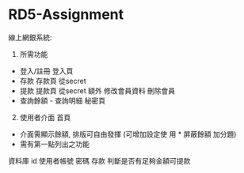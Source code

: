 # RD5-Assignment
線上網銀系統:
1. 所需功能
- 登入/註冊  登入頁
- 存款 存款頁  從secret
- 提款 提款頁  從secret
額外 修改會員資料 刪除會員
- 查詢餘額 - 查詢明細  秘密頁
2. 使用者介面 首頁
- 介面需顯示餘額, 排版可自由發揮 (可增加設定使
用 * 屏蔽餘額 加分題)
- 需有第一點列出之功能

資料庫
id
使用者帳號
密碼
存款 判斷是否有足夠金額可提款
